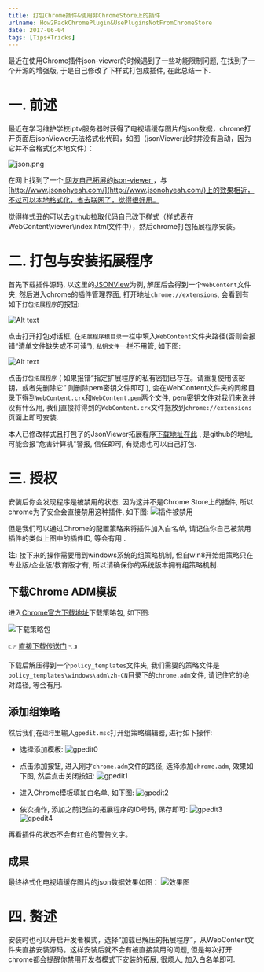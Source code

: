 ```yaml
---
title: 打包Chrome插件&使用非ChromeStore上的插件
urlname: How2PackChromePlugin&UsePluginsNotFromChromeStore
date: 2017-06-04
tags: [Tips+Tricks]
---
```


最近在使用Chrome插件json-viewer的时候遇到了一些功能限制问题, 在找到了一个开源的增强版, 于是自己修改了下样式打包成插件, 在此总结一下.

<!-- more -->

# 一. 前述
最近在学习维护学校iptv服务器时获得了电视墙缓存图片的json数据，chrome打开页面后jsonViewer无法格式化代码，如图（jsonViewer此时并没有启动，因为它并不会格式化本地文件）：

![json.png](https://cdn.safeandsound.cn/image/How2PackChromePlugin&UsePluginsNotFromChromeStore/json.png)

在网上找到了一个[ 网友自己拓展的json-viewer ](http://www.aneasystone.com/archives/2015/07/second-chrome-extension-jsonview-enhencement.html)，与 [http://www.jsonohyeah.com/](http://www.jsonohyeah.com/)上的效果相近，不过可以本地格式化，省去联网了，觉得很好用。

觉得样式丑的可以去github拉取代码自己改下样式（样式表在WebContent\viewer\index.html文件中），然后chrome打包拓展程序安装。

# 二. 打包与安装拓展程序
首先下载插件源码, 以这里的[JSONView](https://github.com/VanjayDo/JSONView-for-Chrome)为例, 解压后会得到一个`WebContent`文件夹, 然后进入chrome的插件管理界面, 打开地址`chrome://extensions`, 会看到有如下`打包拓展程序`的按钮: 

![Alt text](https://cdn.safeandsound.cn/image/How2PackChromePlugin&UsePluginsNotFromChromeStore\packButton.png)

点击打开打包对话框, 在`拓展程序根目录`一栏中填入`WebContent`文件夹路径(否则会报错“清单文件缺失或不可读”), `私钥文件`一栏不用管,  如下图:

![Alt text](https://cdn.safeandsound.cn/image/How2PackChromePlugin&UsePluginsNotFromChromeStore\packIt.png)

点击`打包拓展程序` ( 如果报错“指定扩展程序的私有密钥已存在。请重复使用该密钥，或者先删除它” 则删除pem密钥文件即可 ), 会在WebContent文件夹的同级目录下得到`WebContent.crx`和`WebContent.pem`两个文件, pem密钥文件对我们来说并没有什么用, 我们直接将得到的`WebContent.crx`文件拖放到`chrome://extensions`页面上即可安装.

本人已修改样式且打包了的JsonViewer拓展程序[下载地址在此](https://github.com/VanjayDo/JSONView-for-Chrome/raw/master/Json-viewer.crx) , 是github的地址, 可能会报"危害计算机"警报, 信任即可, 有疑虑也可以自己打包.

# 三. 授权
安装后你会发现程序是被禁用的状态, 因为这并不是Chrome Store上的插件, 所以chrome为了安全会直接禁用这种插件, 如下图:
![插件被禁用](https://cdn.safeandsound.cn/image/How2PackChromePlugin&UsePluginsNotFromChromeStore/warning.png)

但是我们可以通过Chrome的配置策略来将插件加入白名单, 请记住你自己被禁用插件的类似上图中的插件ID, 等会有用 .

**注:** 接下来的操作需要用到windows系统的组策略机制, 但自win8开始组策略只在专业版/企业版/教育版才有, 所以请确保你的系统版本拥有组策略机制.

## 下载Chrome ADM模板
进入[Chrome官方下载地址](https://support.google.com/chrome/a/answer/187202?hl=zh-Hans)下载策略包, 如下图:

![下载策略包](https://cdn.safeandsound.cn/image/How2PackChromePlugin&UsePluginsNotFromChromeStore/downloadADM.png)

👉 [直接下载传送门](https://dl.google.com/dl/edgedl/chrome/policy/policy_templates.zip) 👈 

下载后解压得到一个`policy_templates`文件夹,  我们需要的策略文件是`policy_templates\windows\adm\zh-CN`目录下的`chrome.adm`文件, 请记住它的绝对路径, 等会有用.

## 添加组策略
然后我们在`运行`里输入`gpedit.msc`打开组策略编辑器, 进行如下操作:

* 选择添加模板:
![gpedit0](https://cdn.safeandsound.cn/image/How2PackChromePlugin&UsePluginsNotFromChromeStore/gpedit0.png)

* 点击添加按钮, 进入刚才`chrome.adm`文件的路径, 选择添加`chrome.adm`, 效果如下图, 然后点击关闭按钮:
![gpedit1](https://cdn.safeandsound.cn/image/How2PackChromePlugin&UsePluginsNotFromChromeStore/gpedit1.png)

* 进入Chrome模板填加白名单, 如下图: 
![gpedit2](https://cdn.safeandsound.cn/image/How2PackChromePlugin&UsePluginsNotFromChromeStore/gpedit2.png)

* 依次操作, 添加之前记住的拓展程序的ID号码, 保存即可:
![gpedit3](https://cdn.safeandsound.cn/image/How2PackChromePlugin&UsePluginsNotFromChromeStore/gpedit3.png)
![gpedit4](https://cdn.safeandsound.cn/image/How2PackChromePlugin&UsePluginsNotFromChromeStore/gpedit4.png)

再看插件的状态不会有红色的警告文字。

## 成果
最终格式化电视墙缓存图片的json数据效果如图：
![效果图](https://cdn.safeandsound.cn/image/How2PackChromePlugin&UsePluginsNotFromChromeStore/finish.png)

# 四. 赘述
安装时也可以开启开发者模式，选择“加载已解压的拓展程序”，从WebContent文件夹直接安装源码。这样安装后就不会有被直接禁用的问题, 但是每次打开chrome都会提醒你禁用开发者模式下安装的拓展, 很烦人, 加入白名单即可.